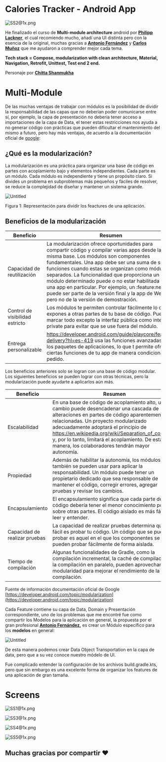 # Calories Tracker - Android App


![SS2@1x.png](https://firebasestorage.googleapis.com/v0/b/basic-calculator-001-c2092.appspot.com/o/SS2%401x.png?alt=media&token=65c6e70c-f5d7-4966-9203-332307adabb9)

He finalizado el curso de **Multi-module architecture** android por **[Philipp Lackner](https://github.com/philipplackner)**, el cual recomiendo mucho, añadí una UI distinta pero con la esencia de la original, muchas gracias a **[Antonio Fernández](https://github.com/afalabarce)** y **[Carlos Muñoz](https://github.com/DerSarco/newastro/commits?author=DerSarco)** que me ayudaron a comprender mejor cada tema.

**Tech stack = Compose, modularization with clean architecture, Material, Navigation, Retrofit, Unittest, Test end 2 end.**

Personaje por **[Chitta Shanmukha](https://lottiefiles.com/CHITTA)**

# **Multi-Module**

De las muchas ventajas de trabajar con módulos es la posibilidad de dividir la responsabilidad de las capas que no deberían poder comunicarse entre sí, por ejemplo, la capa de presentación no debería tener acceso a importaciones de la capa de Data, el tener estas restricciones nos ayuda a no generar código con prácticas que pueden dificultar el mantenimiento del mismo a futuro, pero hay más ventajas, de acuerdo a la documentación oficial de [google](https://developer.android.com/topic/modularization):

## ¿Qué es la modularización?

La modularización es una práctica para organizar una base de código en partes con acoplamiento bajo y elementos independientes. Cada parte es un módulo. Cada módulo es independiente y tiene un propósito claro. Si divides un problema en subproblemas más pequeños y fáciles de resolver, se reduce la complejidad de diseñar y mantener un sistema grande.

![Untitled](https://firebasestorage.googleapis.com/v0/b/basic-calculator-001-c2092.appspot.com/o/1_sample_dep_graph.png?alt=media&token=18d8bd62-c3de-4ad4-9811-69e0386e181d)

Figura 1: Representación para dividir los feactures de una aplicación.

## Beneficios de la modularización

| Beneficio | Resumen |
| --- | --- |
| Capacidad de reutilización | La modularización ofrece oportunidades para compartir código y compilar varias apps desde la misma base. Los módulos son componentes fundamentales. Una app debe ser una suma de sus funciones cuando estas se organizan como módulos separados. La funcionalidad que proporciona un módulo determinado puede o no estar habilitada en una app en particular. Por ejemplo, un :feature:news puede ser parte de la versión final y la app de Wear, pero no de la versión de demostración. |
| Control de visibilidad estricto | Los módulos te permiten controlar fácilmente lo que expones a otras partes de tu base de código. Puedes marcar todo excepto la interfaz pública como internal o private para evitar que se use fuera del módulo. |
| Entrega personalizable | https://developer.android.com/guide/playcore/feature-delivery?hl=es-419 usa las funciones avanzadas de los paquetes de aplicaciones, lo que t permite ofrecer ciertas funciones de tu app de manera condicional o a pedido. |

Los beneficios anteriores solo se logran con una base de código modular. Los siguientes beneficios se pueden lograr con otras técnicas, pero la modularización puede ayudarte a aplicarlos aún más.

| Beneficio | Resumen |
| --- | --- |
| Escalabilidad | En una base de código de acoplamiento alto, un solo cambio puede desencadenar una cascada de alteraciones en partes de código aparentemente no relacionadas. Un proyecto modularizado adecuadamente adoptará el principio de https://en.wikipedia.org/wiki/Separation_of_concerns y, por lo tanto, limitará el acoplamiento. De esta manera, los colaboradores tendrán mayor autonomía. |
| Propiedad | Además de habilitar la autonomía, los módulos también se pueden usar para aplicar la responsabilidad. Un módulo puede tener un propietario dedicado que sea responsable de mantener el código, corregir errores, agregar pruebas y revisar los cambios. |
| Encapsulamiento | El encapsulamiento significa que cada parte de tu código debería tener el menor conocimiento posible sobre otras partes. El código aislado es más fácil de leer y entender. |
| Capacidad de realizar pruebas | La capacidad de realizar pruebas determina qué tan fácil es probar tu código. Un código que se puede probar es aquel en el que los componentes se pueden probar fácilmente de forma aislada. |
| Tiempo de compilación | Algunas funcionalidades de Gradle, como la compilación incremental, la caché de compilación o la compilación en paralelo, pueden aprovechar la modularidad para mejorar el rendimiento de la compilación. |

Fuente de información documentación oficial de Google [https://developer.android.com/topic/modularization](https://developer.android.com/topic/modularization)

Cada Feature contiene su capa de Data, Domain y Presentación correspondiente, uno de los problemas que me encontré fue como compartir los Modelos para la aplicación en general, la propuesta por el gran profesional **[Antonio Fernández](https://github.com/afalabarce),** es crear un Módulo específico para los **modelos** en general:

![Untitled](https://firebasestorage.googleapis.com/v0/b/basic-calculator-001-c2092.appspot.com/o/img.png?alt=media&token=ebb81b1c-55ba-47c4-8a9a-5f75962bf98a)

De esta manera podemos crear Data Object Transportation en la capa de data, pero que a su vez conoce nuestro módelo de UI.

Fue complicado entender la configuración de los archivos build.gradle.kts, pero que sin embargo es una excelente forma de organizar los features de una aplicación de gran tamaña.

# Screens

![SS1@1x.png](https://firebasestorage.googleapis.com/v0/b/basic-calculator-001-c2092.appspot.com/o/SS1%401x.png?alt=media&token=48a42ee4-5a39-47fb-81cd-3ae303b0bf89)

![SS3@1x.png](https://firebasestorage.googleapis.com/v0/b/basic-calculator-001-c2092.appspot.com/o/SS3%401x.png?alt=media&token=8c35446a-d1a5-4c8a-8a19-cdc6420a5e33)

![SS4@1x.png](https://firebasestorage.googleapis.com/v0/b/basic-calculator-001-c2092.appspot.com/o/SS4%401x.png?alt=media&token=eb3e1444-0a41-42a2-8a99-9f16b1e7d69f)

![SS5@1x.png](https://firebasestorage.googleapis.com/v0/b/basic-calculator-001-c2092.appspot.com/o/SS5%401x.png?alt=media&token=dad010ba-a9b1-4ae9-a9b3-11af7b259728)

## Muchas gracias por compartir ❤️
